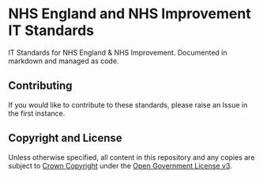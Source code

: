 # NHS England and NHS Improvement IT Standards

IT Standards for NHS England &amp; NHS Improvement. Documented in markdown and managed as code.

## Contributing

If you would like to contribute to these standards, please raise an Issue in the first instance.

## Copyright and License

Unless otherwise specified, all content in this repository and any copies are subject to [Crown Copyright](http://www.nationalarchives.gov.uk/information-management/re-using-public-sector-information/copyright-and-re-use/crown-copyright/) under the [Open Government License v3](./LICENSE).
